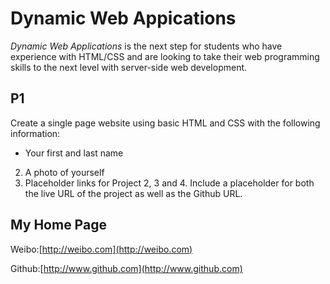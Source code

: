 Dynamic Web Appications
===

*Dynamic Web Applications* is the next step for students who have experience with HTML/CSS and are looking to take their web programming skills to the next level with server-side web development.

P1
-----
Create a single page website using basic HTML and CSS with the following information:

- Your first and last name
2. A photo of yourself
3. Placeholder links for Project 2, 3 and 4. Include a placeholder for both the live URL of the project as well as the Github URL.

My Home Page
---
Weibo:[http://weibo.com](http://weibo.com)

Github:[http://www.github.com](http://www.github.com)
